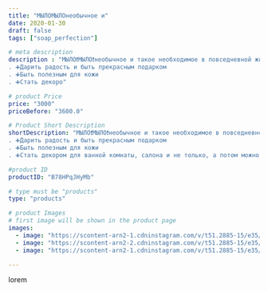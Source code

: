 ```yaml
---
title: "МЫЛОМЫЛОнеобычное и"
date: 2020-01-30
draft: false
tags: ["soap_perfection"]

# meta description
description : "МЫЛО❗МЫЛО❗необычное и такое необходимое в повседневной жизни. Мыло может🧼
. ➕Дарить радость и быть прекрасным подарком
. ➕Быть полезным для кожи
. ➕Стать декоро"

# product Price
price: "3000"
priceBefore: "3600.0"

# Product Short Description
shortDescription: "МЫЛО❗МЫЛО❗необычное и такое необходимое в повседневной жизни. Мыло может🧼
. ➕Дарить радость и быть прекрасным подарком
. ➕Быть полезным для кожи
. ➕Стать декором для ванной комнаты, салона и не только, а потом можно все равно пользоваться😉"

#product ID
productID: "B78HPqJHyMb"

# type must be "products"
type: "products"

# product Images
# first image will be shown in the product page
images:
  - image: "https://scontent-arn2-1.cdninstagram.com/v/t51.2885-15/e35/83490705_496571934382197_3670896959204533618_n.jpg?se=7&tp=1&_nc_ht=scontent-arn2-1.cdninstagram.com&_nc_cat=109&_nc_ohc=8UQpPyoSEHIAX8-t6WP&ccb=7-4&oh=e05676361a9173cf36e5d38b88cca0ab&oe=60816190&ig_cache_key=MjIzMjY5MTM3NTUzOTYwNDExOQ%3D%3D.2-ccb7-4"
  - image: "https://scontent-arn2-2.cdninstagram.com/v/t51.2885-15/e35/83582976_2740174866049932_7292018326786683263_n.jpg?se=7&tp=1&_nc_ht=scontent-arn2-2.cdninstagram.com&_nc_cat=100&_nc_ohc=YTiNPo5L2XQAX8Bg1Tb&ccb=7-4&oh=3b65c7f4958eb502f8d63e82ae5bc218&oe=608387B3&ig_cache_key=MjIzMjY5MTM3NTUzMTM1OTg1Nw%3D%3D.2-ccb7-4"
  - image: "https://scontent-arn2-1.cdninstagram.com/v/t51.2885-15/e35/83581061_476952906570730_1126063677021369940_n.jpg?se=7&tp=1&_nc_ht=scontent-arn2-1.cdninstagram.com&_nc_cat=110&_nc_ohc=CKQ9EgTlZewAX9nF-rM&ccb=7-4&oh=1e94faf6ce8769e474933f5c56c877e2&oe=608244E3&ig_cache_key=MjIzMjY5MTM3NTUyMjgxNzM5NQ%3D%3D.2-ccb7-4"

---
```

lorem
